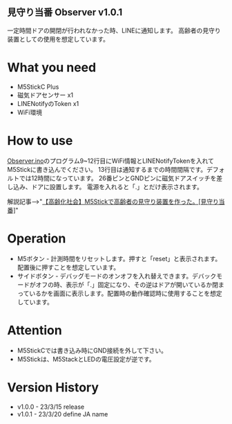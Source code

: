 ## 見守り当番 Observer v1.0.1
一定時間ドアの開閉が行われなかった時、LINEに通知します。
高齢者の見守り装置としての使用を想定しています。

# What you need
- M5StickC Plus
- 磁気ドアセンサー x1
- LINENotifyのToken x1
- WiFi環境

# How to use
[Observer.ino](https://github.com/11104/Observer/blob/main/Observer/Observer.ino)のプログラム9~12行目にWiFi情報とLINENotifyTokenを入れてM5Stickに書き込んでください。
13行目は通知するまでの時間間隔です。デフォルトでは12時間になっています。
26番ピンとGNDピンに磁気ドアスイッチを差し込み、ドアに設置します。
電源を入れると「.」とだけ表示されます。

解説記事-->"[【高齢化社会】M5Stickで高齢者の見守り装置を作った。[見守り当番]](https://qiita.com/nih/items/a832ae7ad478fdb6e4ab)"

# Operation
- M5ボタン - 計測時間をリセットします。押すと「reset」と表示されます。配置後に押すことを想定しています。
- サイドボタン - デバッグモードのオンオフを入れ替えできます。デバックモードがオフの時、表示が「.」固定になり、その逆はドアが開いているか閉まっているかを画面に表示します。配置時の動作確認時に使用することを想定しています。

# Attention
- M5StickCでは書き込み時にGND接続を外して下さい。
- M5Stickは、M5StackとLEDの電圧設定が逆です。

# Version History
- v1.0.0 - 23/3/15 release
- v1.0.1 - 23/3/20 define JA name